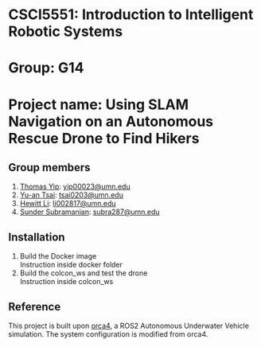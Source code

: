 # CSCI5551: Introduction to Intelligent Robotic Systems
# Group: G14
# Project name: Using SLAM Navigation on an Autonomous Rescue Drone to Find Hikers
## Group members
1. [Thomas Yip](https://github.com/Thomas-Yip): yip00023@umn.edu 
2. [Yu-an Tsai](https://github.com/anne92114): tsai0203@umn.edu
3. [Hewitt Li](https://github.com/DarkFyy): li002817@umn.edu
4. [Sunder Subramanian](https://github.com/Sunder-23): subra287@umn.edu
## Installation
1. Build the Docker image      
Instruction inside docker folder
2. Build the colcon_ws and test the drone     
Instruction inside colcon_ws
## Reference
This project is built upon [orca4](https://github.com/clydemcqueen/orca4), a ROS2 Autonomous Underwater Vehicle simulation. The system configuration is modified from orca4. 
